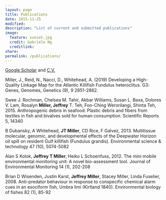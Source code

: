 ```yaml
---
layout: page
title: Publications
date: 2015-11-25
modified:
description: "List of current and submitted publications"
image:
  feature: sunset.jpg
  credit: Gabriele Ng
  creditlink:
share:
permalink: /publications/
---
```

[Google Scholar](https://scholar.google.com/citations?hl=en&user=N8gpI2YAAAAJ&view_op=list_works&sortby=pubdate) and [C.V.](/assets/JM_CV_2019.pdf)

Miller, J., Reid, N., Nacci, D., Whitehead, A. (2019) Developing a High-Quality Linkage Map for the Atlantic Killifish Fundulus heteroclitus. G3: Genes, Genomes, Genetics (9), 9 2851-2862.

Swee J. Rochman, Chelsea M. Tahir, Akbar Williams, Susan L. Baxa, Dolores V. Lam, Rosalyn **Miller, Jeffrey** T. Teh, Foo-Ching Werorilangi, Shinta Teh, 2015. Anthropogenic debris in seafood: Plastic debris and fibers from textiles in fish and bivalves sold for human consumption. Scientific Reports 5, 14340

B Dubansky, A Whitehead, **JT Miller**, CD Rice, F Galvez, 2013. Multitissue molecular, genomic, and developmental effects of the Deepwater Horizon oil spill on resident Gulf killifish (Fundulus grandis). Environmental science & technology 47 (10), 5074-5082

Alan S Kolok, **Jeffrey T Miller**, Heiko L Schoenfuss, 2012. The mini mobile environmental monitoring unit: A novel bio-assessment tool. Journal of Environmental Monitoring 14 (1), 202-208

Brian D Wisenden, Justin Karst, **Jeffrey Miller**, Stacey Miller, Linda Fuselier, 2008. Anti-predator behaviour in response to conspecific chemical alarm cues in an esociform fish, Umbra limi (Kirtland 1840). Environmental biology of fishes 82 (1), 85-92
